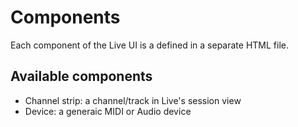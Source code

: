 # Components

Each component of the Live UI is a defined in a separate HTML file.

## Available components

* Channel strip: a channel/track in Live's session view  
* Device: a generaic MIDI or Audio device
